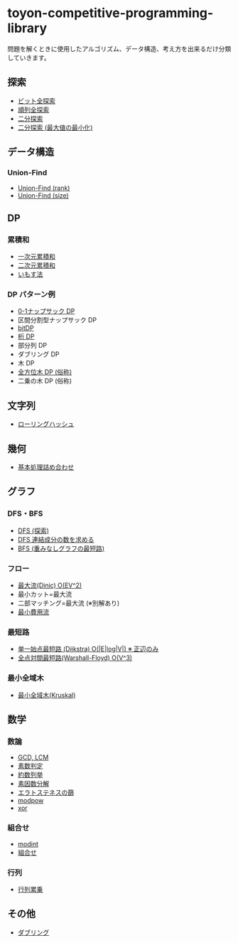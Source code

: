 # toyon-competitive-programming-library

問題を解くときに使用したアルゴリズム、データ構造、考え方を出来るだけ分類していきます。

## 探索

- [ビット全探索](https://github.com/himejima/competitive-programming-library/blob/master/full-search/bit.cpp)
- [順列全探索](https://github.com/himejima/competitive-programming-library/blob/master/full-search/permutation.cpp)
- [二分探索](https://github.com/himejima/competitive-programming-library/blob/master/full-search/binary-search.cpp)
- [二分探索 (最大値の最小化)](https://github.com/himejima/competitive-programming-library/blob/master/full-search/binary-search-value.cpp)

## データ構造

### Union-Find

- [Union-Find (rank)](https://github.com/himejima/competitive-programming-library/blob/master/structure/uniondfind.cpp)
- [Union-Find (size)](https://github.com/himejima/competitive-programming-library/blob/master/structure/uniondfind-2.cpp)

## DP

### 累積和

- [一次元累積和](https://github.com/himejima/competitive-programming-library/blob/master/dp/cumulative-sum.cpp)
- [二次元累積和](https://github.com/himejima/competitive-programming-library/blob/master/dp/cumulative-sum-2d.cpp)
- [いもす法](https://github.com/himejima/competitive-programming-library/blob/master/dp/imos.cpp)

### DP パターン例

- [0-1ナップサック DP](https://github.com/himejima/competitive-programming-library/blob/master/dp/knapsack-01.cpp)
- 区間分割型ナップサック DP
- [bitDP](https://github.com/himejima/competitive-programming-library/blob/master/dp/bit-dp.cpp)
- [桁 DP](https://github.com/himejima/competitive-programming-library/blob/master/dp/digit-dp.cpp)
- 部分列 DP
- ダブリング DP
- 木 DP
- [全方位木 DP (俗称)](https://github.com/himejima/competitive-programming-library/blob/master/dp/reroot-dp.cpp)
- 二乗の木 DP (俗称)


## 文字列

- [ローリングハッシュ](https://github.com/himejima/competitive-programming-library/blob/master/string/rolling_hash.cpp)

## 幾何

- [基本処理詰め合わせ](https://github.com/himejima/competitive-programming-library/blob/master/geometry/template.cpp)

## グラフ

### DFS・BFS

- [DFS (探索)](https://github.com/himejima/competitive-programming-library/blob/master/graph/dfs.cpp)
- [DFS 連結成分の数を求める](https://github.com/himejima/competitive-programming-library/blob/master/graph/dfs2.cpp)
- [BFS (重みなしグラフの最短路)](https://github.com/himejima/competitive-programming-library/blob/master/graph/bfs.cpp)

### フロー

- [最大流(Dinic) O(EV^2)](https://github.com/himejima/competitive-programming-library/blob/master/graph/dinic.cpp)
- 最小カット=最大流
- 二部マッチング=最大流 (※別解あり)
- [最小費用流](https://github.com/himejima/competitive-programming-library/blob/master/graph/min_cost_flow.cpp)

### 最短路

- [単一始点最短路 (Dijkstra) O(|E|log|V|) ※ 正辺のみ](https://github.com/himejima/competitive-programming-library/blob/master/graph/dijkstra.cpp)
- [全点対間最短路(Warshall-Floyd) O(V^3)](https://github.com/himejima/competitive-programming-library/blob/master/graph/warshall-floyd.cpp)

### 最小全域木

- [最小全域木(Kruskal)](https://github.com/himejima/competitive-programming-library/blob/master/graph/kruskal.cpp)

## 数学

### 数論

- [GCD, LCM](https://github.com/himejima/competitive-programming-library/blob/master/math/base.cpp)
- [素数判定](https://github.com/himejima/competitive-programming-library/blob/master/math/base.cpp)
- [約数列挙](https://github.com/himejima/competitive-programming-library/blob/master/math/base.cpp)
- [素因数分解](https://github.com/himejima/competitive-programming-library/blob/master/math/base.cpp)
- [エラトステネスの篩](https://github.com/himejima/competitive-programming-library/blob/master/math/sieve-eratosthenes.cpp)
- [modpow](https://github.com/himejima/competitive-programming-library/blob/master/math/modpow.cpp)
- [xor](https://github.com/himejima/competitive-programming-library/blob/master/math/xor.cpp)

### 組合せ

- [modint](https://github.com/himejima/competitive-programming-library/blob/master/math/modint-combination.cpp)
- [組合せ](https://github.com/himejima/competitive-programming-library/blob/master/math/modint-combination.cpp)

### 行列

- [行列累乗](https://github.com/himejima/competitive-programming-library/blob/master/math/matrix.cpp)

## その他

- [ダブリング](https://github.com/himejima/competitive-programming-library/blob/master/other/doubling.cpp)
